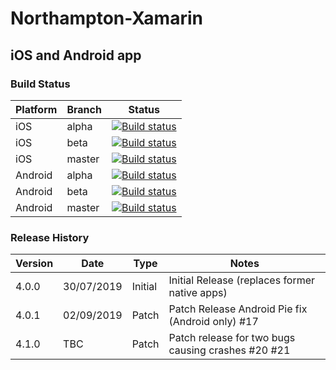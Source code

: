 # Northampton-Xamarin
## iOS and Android app
### Build Status

| Platform      |        Branch | Status |
| ------------- |---------------| :-----:|
| iOS           |         alpha |  [![Build status](https://build.appcenter.ms/v0.1/apps/3a81b6d5-c234-48be-b06b-cc7434a77923/branches/Alpha/badge)](https://appcenter.ms) |
| iOS           |          beta |  [![Build status](https://build.appcenter.ms/v0.1/apps/3a81b6d5-c234-48be-b06b-cc7434a77923/branches/Beta/badge)](https://appcenter.ms) |
| iOS           |        master |  [![Build status](https://build.appcenter.ms/v0.1/apps/3a81b6d5-c234-48be-b06b-cc7434a77923/branches/master/badge)](https://appcenter.ms) |
| Android       |         alpha |  [![Build status](https://build.appcenter.ms/v0.1/apps/3112a2ee-0c62-4fad-a556-01b692bc68c3/branches/Alpha/badge)](https://appcenter.ms) |
| Android       |          beta |  [![Build status](https://build.appcenter.ms/v0.1/apps/3112a2ee-0c62-4fad-a556-01b692bc68c3/branches/Beta/badge)](https://appcenter.ms) |
| Android       |        master |  [![Build status](https://build.appcenter.ms/v0.1/apps/3112a2ee-0c62-4fad-a556-01b692bc68c3/branches/master/badge)](https://appcenter.ms) |

### Release History

| Version       |        Date   | Type  | Notes|
| ------------- |---------------| ------|------|
| 4.0.0         |    30/07/2019 |  Initial | Initial Release (replaces former native apps) |
| 4.0.1         |    02/09/2019 |  Patch   | Patch Release Android Pie fix (Android only) #17 |
| 4.1.0         |        TBC    |  Patch   | Patch release for two bugs causing crashes #20 #21 |
